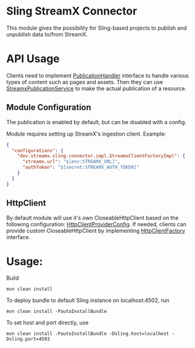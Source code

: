 # Sling StreamX Connector

This module gives the possibility for Sling-based projects to publish and unpublish data to/from
StreamX.

# API Usage

Clients need to implement
[PublicationHandler](./src/main/java/dev/streamx/sling/connector/PublicationHandler.java)
interface to handle various types of content such as pages and assets.
Then they can use
[StreamxPublicationService](./src/main/java/dev/streamx/sling/connector/StreamxPublicationService.java)
to make the actual publication of a resource.

## Module Configuration

The publication is enabled by default, but can be disabled with a config.

Module requires setting up StreamX's ingestion client.
Example:

```json
{
  "configurations": {
    "dev.streamx.sling.connector.impl.StreamxClientFactoryImpl": {
      "streamx.url": "$[env:STREAMX_URL]",
      "authToken": "$[secret:STREAMX_AUTH_TOKEN]"
    }
  }
}
```

## HttpClient

By default module will use it's own CloseableHttpClient based on the following configuration:
[HttpClientProviderConfig](./src/main/java/dev/streamx/sling/connector/impl/HttpClientProviderConfig.java).
If needed, clients can provide custom CloseableHttpClient by implementing
[HttpClientFactory](./src/main/java/dev/streamx/sling/connector/HttpClientFactory.java) interface.

# Usage:

Build

```
mvn clean install
```

To deploy bundle to default Sling instance on localhost:4502, run

```
mvn clean install -PautoInstallBundle
```

To set host and port directly, use

```
mvn clean install -PautoInstallBundle -Dsling.host=localhost -Dsling.port=4503
```